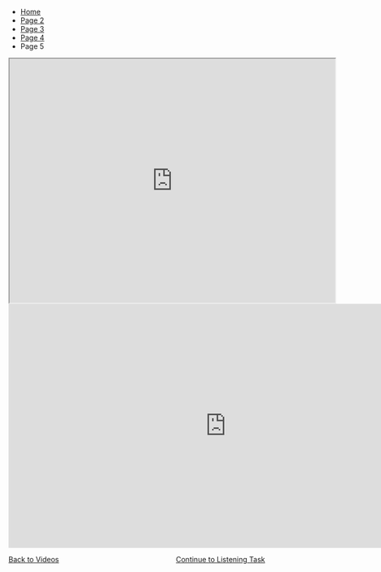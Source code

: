
<ul class="breadcrumb">
  <li><a href="index.html">Home</a></li>
  <li><a href="page2.html">Page 2</a></li>
    <li><a href="page3.html">Page 3</a></li>
    <li><a href="page4.html">Page 4</a></li>
  <li>Page 5</li>
</ul>

<iframe src="https://www.google.com/maps/d/embed?mid=1ysIbfpsZQgRdqydrwhqe6DhrUtY8-Gse" width="640" height="480"></iframe>




<iframe width="854" height="480" src="https://www.youtube.com/embed/XDY0RLPJ5WA" frameborder="0" gesture="media" allowfullscreen></iframe>

<p>
<a style="float:left;" href="page2.html">Back to Videos</a>
                                      
<a style="float:right;" href="page4.html"> Continue to Listening Task</a>
 
</p>

<div style="clear:both;"></div>


